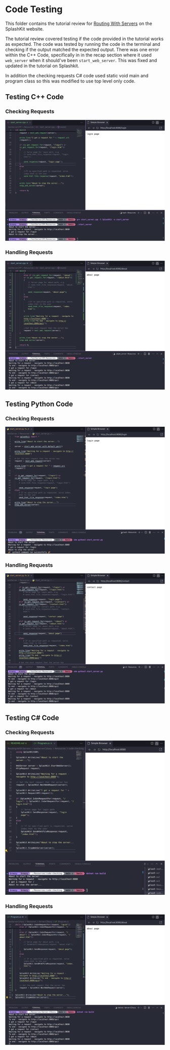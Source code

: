 # Code Testing

This folder contains the tutorial review for [Routing With Servers](https://splashkit.io/guides/networking/1-routing-with-servers/) on the SplashKit website.

The tutorial review covered testing if the code provided in the tutorial works as expected. The code was tested by running the code in the terminal and checking if the output matched the expected output. There was one error within the C++ Code, specifically in in the recap section where it used `web_server` when it should've been `start_web_server`. This was fixed and updated in the tutorial on Splashkit. 

In addition the checking requests C# code used static void main and program class so this was modified to use top level only code.

## Testing C++ Code

### Checking Requests

![Checking Requests](images/10request-login-cpp.png)

### Handling Requests

![Handling Requests](images/11handling-multiple-requests-cpp.png)

## Testing Python Code

### Checking Requests

![Checking Requests](images/4request-login-python.png)

### Handling Requests

![Handling Requests](images/5handling-multiple-requests.png)

## Testing C# Code

### Checking Requests

![Checking Requests](images/15request-login-csharp.png)

### Handling Requests

![Handling Requests](images/16handling-multiple-requests.png)